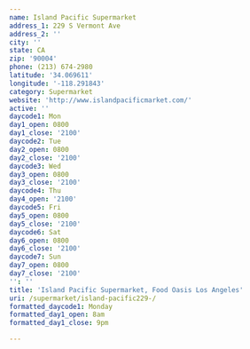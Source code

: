 ```yaml
---
name: Island Pacific Supermarket
address_1: 229 S Vermont Ave
address_2: ''
city: ''
state: CA
zip: '90004'
phone: (213) 674-2980
latitude: '34.069611'
longitude: '-118.291843'
category: Supermarket
website: 'http://www.islandpacificmarket.com/'
active: ''
daycode1: Mon
day1_open: 0800
day1_close: '2100'
daycode2: Tue
day2_open: 0800
day2_close: '2100'
daycode3: Wed
day3_open: 0800
day3_close: '2100'
daycode4: Thu
day4_open: '2100'
daycode5: Fri
day5_open: 0800
day5_close: '2100'
daycode6: Sat
day6_open: 0800
day6_close: '2100'
daycode7: Sun
day7_open: 0800
day7_close: '2100'
'': ''
title: 'Island Pacific Supermarket, Food Oasis Los Angeles'
uri: /supermarket/island-pacific229-/
formatted_daycode1: Monday
formatted_day1_open: 8am
formatted_day1_close: 9pm

---
```

